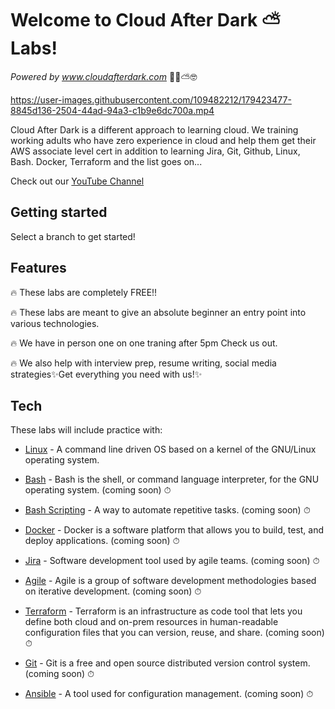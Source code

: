 # Welcome to Cloud After Dark ⛅️ Labs!
  _Powered by www.cloudafterdark.com_ 💪🏾⛅️🤓
 



https://user-images.githubusercontent.com/109482212/179423477-8845d136-2504-44ad-94a3-c1b9e6dc700a.mp4




Cloud After Dark is a different approach to learning cloud. We training working adults who have zero experience in cloud and help them get their AWS associate level cert in addition to learning Jira, Git, Github, Linux, Bash. Docker, Terraform and the list goes on...

Check out our [YouTube Channel]

## Getting started

Select a branch to get started!


## Features

🔥 These labs are completely FREE!!

🔥 These labs are meant to give an absolute beginner an entry point into various technologies.

🔥 We have in person one on one traning after 5pm Check us out.

🔥 We also help with interview prep, resume writing, social media strategies✨Get everything you need with us!✨

## Tech

These labs will include practice with:

- [Linux] - A command line driven OS based on a kernel of the GNU/Linux operating system.
- [Bash] - Bash is the shell, or command language interpreter, for the GNU operating system. (coming soon) ⏱ 
- [Bash Scripting] - A way to automate repetitive tasks. (coming soon) ⏱ 
- [Docker] - Docker is a software platform that allows you to build, test, and deploy applications. (coming soon) ⏱
- [Jira] - Software development tool used by agile teams. (coming soon) ⏱
- [Agile] - Agile is a group of software development methodologies based on iterative development. (coming soon) ⏱
- [Terraform] - Terraform is an infrastructure as code tool that lets you define both cloud and on-prem resources in human-readable configuration files that you can version, reuse, and share. (coming soon) ⏱
- [Git] - Git is a free and open source distributed version control system. (coming soon) ⏱
- [Ansible] - A tool used for configuration management. (coming soon) ⏱


   [Linux]: <https://www.linux.com/what-is-linux/>
   [YouTube Channel]: <https://www.youtube.com/channel/UCk7AYjHeMbSR7XWm0Zcqxbg>
   [Bash]: <https://www.gnu.org/software/bash/manual/html_node/What-is-Bash_003f.html>
   [Bash Scripting]: <https://linuxconfig.org/bash-scripting-tutorial-for-beginners>
   [Docker]: <https://www.docker.com/>
   [Jira]: <https://www.atlassian.com/software/jira?&aceid=&adposition=&adgroup=56999361780&campaign=1439934479&creative=542638230149&device=c&keyword=jira&matchtype=e&network=g&placement=&ds_kids=p34164036185&ds_e=GOOGLE&ds_eid=700000001558501&ds_e1=GOOGLE&gclid=CjwKCAjw5s6WBhA4EiwACGncZSlXVtIWdFIyINFom0FmKyhlIzS-wbNebB0DtKn7Fk0Bqm8ajV59QxoCGKoQAvD_BwE&gclsrc=aw.ds>
   [Agile]: <https://www.atlassian.com/agile>
   [Terraform]: <https://www.terraform.io/intro>
   [Git]: <https://git-scm.com/>
   [Ansible]: <https://www.ansible.com/>

 

